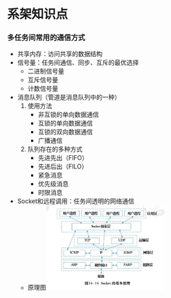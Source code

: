 # 系架知识点

### 多任务间常用的通信方式
* 共享内存：访问共享的数据结构
* 信号量：任务间通信、同步、互斥的最优选择
	- 二进制信号量
	- 互斥信号量
	- 计数信号量
* 消息队列（管道是消息队列中的一种）
	1. 使用方法
		- 非互锁的单向数据通信
		- 互锁的单向数据通信
		- 互锁的双向数据通信
		- 广播通信
	2. 队列存在的多种方式
		- 先进先出（FIFO）
		- 先进后出（FILO）
		- 紧急消息
		- 优先级消息
		- 时限消息
* Socket和远程调用：任务间透明的网络通信
	- 原理图<img src="https://github.com/redcarp666/system-architect-of-chinese-software-qualification-exam/blob/main/img/Socket%E5%9F%BA%E6%9C%AC%E5%8E%9F%E7%90%86%E5%9B%BE.png" alt="socket基本原理图" width="60%"/>



